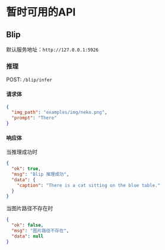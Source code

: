 # 暂时可用的API

## Blip

默认服务地址：`http://127.0.0.1:5926`

### 推理

POST: `/blip/infer`

#### 请求体
```json
{
  "img_path": "examples/img/neko.png",
  "prompt": "There"
}
```
#### 响应体


当推理成功时
```json
{
  "ok": true,
  "msg": "Blip 推理成功",
  "data": {
    "caption": "There is a cat sitting on the blue table."
  }
}
```

当图片路径不存在时
```json
{
  "ok": false,
  "msg": "图片路径不存在",
  "data": null
}
```